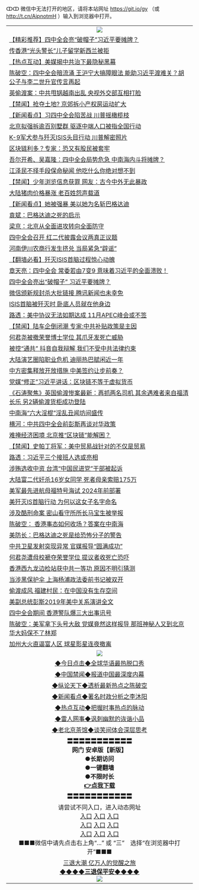ↀↀ 微信中无法打开的地区，请将本站网址 https://git.io/gy （或 http://t.cn/AipnotmH ）输入到浏览器中打开。 

<table>
   <tr>
    <td align=center><img src="https://github.com/gyhhx/image-upload/blob/master/20190822-2.jpg" /></td>
  </tr>
<tr><td align="left"><a href="https://xwood.fun/oo.aspx?name=c1089397&key=nqynnipsxfbxcbni&from=gy">【精彩推荐】四中全会亮“破帽子”习近平要摊牌？</a></td></tr>
<tr><td align="left"><a href="https://xwood.fun/oo.aspx?name=c1089437&key=nqynnipsxfbxcbni&from=gy">传香港“光头警长”儿子留学新西兰被拒</a></td></tr>
<tr><td align="left"><a href="https://xwood.fun/oo.aspx?name=c1089438&key=nqynnipsxfbxcbni&from=gy">【热点互动】美媒揭中共治下最隐秘黑幕</a></td></tr>
<tr><td align="left"><a href="https://xwood.fun/oo.aspx?name=c1089480&key=nqynnipsxfbxcbni&from=gy">陈破空：四中全会暗流涌 王沪宁大搞障眼法 能助习近平渡难关？胡公子与李二世升官传言再起</a></td></tr>
<tr><td align="left"><a href="https://xwood.fun/oo.aspx?name=c1089485&key=nqynnipsxfbxcbni&from=gy">英偷渡案：中共甩锅越南出乱 央视外交部互相打脸</a></td></tr>
<tr><td align="left"><a href="https://xwood.fun/oo.aspx?name=c1089512&key=nqynnipsxfbxcbni&from=gy">【禁闻】抢夺土地? 京郊拆小产权房运动扩大</a></td></tr>
<tr><td align="left"><a href="https://xwood.fun/oo.aspx?name=c1089498&key=nqynnipsxfbxcbni&from=gy">【新闻看点】习四中全会陷苦战 川普摇橄榄枝</a></td></tr>
<tr><td align="left"><a href="https://xwood.fun/oo.aspx?name=c1089514&key=nqynnipsxfbxcbni&from=gy">北京拟强拆逾百别墅群 驱逐中端人口被指全国行动</a></td></tr>
<tr><td align="left"><a href="https://xwood.fun/oo.aspx?name=c1089655&key=nqynnipsxfbxcbni&from=gy">K-9军犬参与歼灭ISIS头目行动 川普解密照片</a></td></tr>
<tr><td align="left"><a href="https://xwood.fun/oo.aspx?name=c1089427&key=nqynnipsxfbxcbni&from=gy">区块链利多？专家：恐又有股民被套牢</a></td></tr>
<tr><td align="left"><a href="https://xwood.fun/oo.aspx?name=c1089283&key=nqynnipsxfbxcbni&from=gy">吾尔开希、吴嘉隆：四中全会局势危急 中南海内斗将摊牌？</a></td></tr>
<tr><td align="left"><a href="https://xwood.fun/oo.aspx?name=c922620&key=nqynnipsxfbxcbni&from=gy">江泽民不择手段保命秘闻 他吃什么你绝对想不到</a></td></tr>
<tr><td align="left"><a href="https://xwood.fun/oo.aspx?name=c1089666&key=nqynnipsxfbxcbni&from=gy">【禁闻】少年浏览信息获罪 网友：古今中外无此暴政</a></td></tr>
<tr><td align="left"><a href="https://xwood.fun/oo.aspx?name=c1089408&key=nqynnipsxfbxcbni&from=gy">大陆猪肉价格暴涨 老百姓怨声载道</a></td></tr>
<tr><td align="left"><a href="https://xwood.fun/oo.aspx?name=c1089505&key=nqynnipsxfbxcbni&from=gy">【新闻看点】她被强暴 美以她为名斩巴格达迪</a></td></tr>
<tr><td align="left"><a href="https://xwood.fun/oo.aspx?name=c1089433&key=nqynnipsxfbxcbni&from=gy">袁斌：巴格达迪之死的启示</a></td></tr>
<tr><td align="left"><a href="https://xwood.fun/oo.aspx?name=c1089662&key=nqynnipsxfbxcbni&from=gy">梁京：北京从全面进攻转向全面防守</a></td></tr>
<tr><td align="left"><a href="https://xwood.fun/oo.aspx?name=c1089273&key=nqynnipsxfbxcbni&from=gy">四中全会召开 红二代披露会议两真正议题</a></td></tr>
<tr><td align="left"><a href="https://xwood.fun/oo.aspx?name=c1089473&key=nqynnipsxfbxcbni&from=gy">河南伊川农商行发生挤兑 当局紧急“辟谣”</a></td></tr>
<tr><td align="left"><a href="https://xwood.fun/oo.aspx?name=c1089343&key=nqynnipsxfbxcbni&from=gy">【翻墙必看】歼灭ISIS首脑过程惊心动魄</a></td></tr>
<tr><td align="left"><a href="https://xwood.fun/oo.aspx?name=c1089302&key=nqynnipsxfbxcbni&from=gy">章天亮：四中全会 常委若由7变9 意味着习近平的全面溃败！</a></td></tr>
<tr><td align="left"><a href="https://xwood.fun/oo.aspx?name=c1089369&key=nqynnipsxfbxcbni&from=gy">四中全会亮出“破帽子” 习近平要摊牌？</a></td></tr>
<tr><td align="left"><a href="https://xwood.fun/oo.aspx?name=c1089507&key=nqynnipsxfbxcbni&from=gy">微信颁新规封杀大批链接 腾讯新闻也未幸免</a></td></tr>
<tr><td align="left"><a href="https://xwood.fun/oo.aspx?name=c1089649&key=nqynnipsxfbxcbni&from=gy">ISIS首脑被歼灭时 卧底人员就在他身边</a></td></tr>
<tr><td align="left"><a href="https://xwood.fun/oo.aspx?name=c1089487&key=nqynnipsxfbxcbni&from=gy">路透：美中协议无法如期达成 11月APEC峰会或不签</a></td></tr>
<tr><td align="left"><a href="https://xwood.fun/oo.aspx?name=c1089664&key=nqynnipsxfbxcbni&from=gy">【禁闻】陆车企倒闭潮 专家:中共补贴政策是主因</a></td></tr>
<tr><td align="left"><a href="https://xwood.fun/oo.aspx?name=c1089443&key=nqynnipsxfbxcbni&from=gy">何君尧被撤荣誉博士学位 其爪牙发死亡威胁</a></td></tr>
<tr><td align="left"><a href="https://xwood.fun/oo.aspx?name=c1089652&key=nqynnipsxfbxcbni&from=gy">被控“通共” 抖音自我辩解 我们不受中共法律约束</a></td></tr>
<tr><td align="left"><a href="https://xwood.fun/oo.aspx?name=c1089661&key=nqynnipsxfbxcbni&from=gy">大陆演艺圈陷职业危机 迪丽热巴赋闲近一年</a></td></tr>
<tr><td align="left"><a href="https://xwood.fun/oo.aspx?name=c1089496&key=nqynnipsxfbxcbni&from=gy">中方密集释放开放措施 中美签约让步前奏？</a></td></tr>
<tr><td align="left"><a href="https://xwood.fun/oo.aspx?name=c1089489&key=nqynnipsxfbxcbni&from=gy">党媒“修正”习近平讲话：区块链不等于虚拟货币</a></td></tr>
<tr><td align="left"><a href="https://xwood.fun/oo.aspx?name=c1089503&key=nqynnipsxfbxcbni&from=gy">《石涛聚焦》英国偷渡惨案最新：再抓两名司机 其余遇难者来自福清 长乐 另2辆偷渡货柜成功登陆</a></td></tr>
<tr><td align="left"><a href="https://xwood.fun/oo.aspx?name=c931480&key=nqynnipsxfbxcbni&from=gy">中南海“六大淫棍”淫乱丑闻坊间盛传</a></td></tr>
<tr><td align="left"><a href="https://xwood.fun/oo.aspx?name=c1089441&key=nqynnipsxfbxcbni&from=gy">横河：中共四中全会前彭斯再谈对华政策</a></td></tr>
<tr><td align="left"><a href="https://xwood.fun/oo.aspx?name=c1089659&key=nqynnipsxfbxcbni&from=gy">难掩经济困境 北京推“区块链”能解困？</a></td></tr>
<tr><td align="left"><a href="https://xwood.fun/oo.aspx?name=c1089510&key=nqynnipsxfbxcbni&from=gy">【禁闻】史帕丁将军：美中贸易战针对的不仅是贸易</a></td></tr>
<tr><td align="left"><a href="https://xwood.fun/oo.aspx?name=c1089114&key=nqynnipsxfbxcbni&from=gy">路透：习近平三个接班人选或亮相</a></td></tr>
<tr><td align="left"><a href="https://xwood.fun/oo.aspx?name=c1089439&key=nqynnipsxfbxcbni&from=gy">涉贿选收中资 台湾“中国民进党”干部被起诉</a></td></tr>
<tr><td align="left"><a href="https://xwood.fun/oo.aspx?name=c1089398&key=nqynnipsxfbxcbni&from=gy">大陆富二代奸杀16岁女同学 死者母亲索赔175万</a></td></tr>
<tr><td align="left"><a href="https://xwood.fun/oo.aspx?name=c1089650&key=nqynnipsxfbxcbni&from=gy">美军最先进航母福特号海试 2024年前部署</a></td></tr>
<tr><td align="left"><a href="https://xwood.fun/oo.aspx?name=c1089436&key=nqynnipsxfbxcbni&from=gy">美歼灭IS首脑行动 为何以这女子名字命名</a></td></tr>
<tr><td align="left"><a href="https://xwood.fun/oo.aspx?name=c1089431&key=nqynnipsxfbxcbni&from=gy">涉及酷刑命案 密山看守所所长马宝生被举报</a></td></tr>
<tr><td align="left"><a href="https://xwood.fun/oo.aspx?name=c1089494&key=nqynnipsxfbxcbni&from=gy">陈破空： 香港事态如何收场？答案在中南海</a></td></tr>
<tr><td align="left"><a href="https://xwood.fun/oo.aspx?name=c1089656&key=nqynnipsxfbxcbni&from=gy">美防长：巴格达迪之死是给恐怖分子的警告</a></td></tr>
<tr><td align="left"><a href="https://xwood.fun/oo.aspx?name=c1089365&key=nqynnipsxfbxcbni&from=gy">中共卫星发射突现异常 官媒报导“圆满成功”</a></td></tr>
<tr><td align="left"><a href="https://xwood.fun/oo.aspx?name=c1089644&key=nqynnipsxfbxcbni&from=gy">何君尧遭母校褫夺荣誉学位 提议者收死亡恐吓</a></td></tr>
<tr><td align="left"><a href="https://xwood.fun/oo.aspx?name=c1089502&key=nqynnipsxfbxcbni&from=gy">香港西九龙边检站获中共一等功  原因不明引猜测</a></td></tr>
<tr><td align="left"><a href="https://xwood.fun/oo.aspx?name=c1089500&key=nqynnipsxfbxcbni&from=gy">当涉黑保护伞 上海杨浦政法委前书记被双开</a></td></tr>
<tr><td align="left"><a href="https://xwood.fun/oo.aspx?name=c1089406&key=nqynnipsxfbxcbni&from=gy">偷渡成风 福建村民：在中国没有生存空间</a></td></tr>
<tr><td align="left"><a href="https://xwood.fun/oo.aspx?name=c1088013&key=nqynnipsxfbxcbni&from=gy">美副总统彭斯2019年美中关系演讲全文</a></td></tr>
<tr><td align="left"><a href="https://xwood.fun/oo.aspx?name=c1089658&key=nqynnipsxfbxcbni&from=gy">四中全会期间 香港警队爆三大出事讯号</a></td></tr>
<tr><td align="left"><a href="https://xwood.fun/oo.aspx?name=c1089260&key=nqynnipsxfbxcbni&from=gy">陈破空：美军拿下头号大敌 党媒竟然这样报导 那班神秘人又到北京 华大妈保不了林郑</a></td></tr>
<tr><td align="left"><a href="https://xwood.fun/oo.aspx?name=c1089653&key=nqynnipsxfbxcbni&from=gy">加州大火直逼富人区 球星影星连夜撤离</a></td></tr>

   <tr>
    <td align=center><img src="https://github.com/gyhhx/image-upload/blob/master/ogate-c.JPG" /></td>
  </tr>
   <tr>
   <td align=center> 
<a href="https://tru28th.xwood.fun/oo.aspx?name=c816850&key=nqynnipsxfbxcbni&from=gy&tag=9877">◆今日点击◆全球华语最热脱口秀</a><br/>
    </td>
  </tr>
  <tr>
  <td align=center>
<a href="https://tru28th.xwood.fun/oo.aspx?name=c816860&key=nqynnipsxfbxcbni&from=gy&tag=99733110">◆中国禁闻◆报道中国最深度内幕</a><br/>
   </tr>
  <tr>
     <td align=center>
<a href="https://tru28th.xwood.fun/oo.aspx?name=c816855&key=nqynnipsxfbxcbni&from=gy&tag=997110">◆纵论天下◆透析最新热点之陈破空</a><br/>
   </tr>
   <tr>
      <td align=center>
<a href="https://tru28th.xwood.fun/oo.aspx?name=c838308&key=nqynnipsxfbxcbni&from=gy&tag=9973110">◆新闻看点◆著名时政分析之李沐阳</a><br/>
   </tr>
   <tr>
     <td align=center>
<a href="https://tru28th.xwood.fun/oo.aspx?name=c816852&key=nqynnipsxfbxcbni&from=gy&tag=9733110">◆热点互动◆把握时事热点的脉动</a><br/>
   </tr>
   <tr>
      <td align=center>
<a href="https://tru28th.xwood.fun/oo.aspx?name=c816694&key=nqynnipsxfbxcbni&from=gy&tag=93310">◆雷人网事◆讽刺幽默的诙谐小品</a><br/>
   </tr>
   <tr>
    <td align=center>
<a href="https://tru28th.xwood.fun/oo.aspx?name=c816650&key=nqynnipsxfbxcbni&from=gy&tag=9973110">◆老北京茶馆◆谈笑间体会深层思考</a><br/>
   </tr>
  <tr>
    <td align=center>
 <b>〓〓〓〓〓〓〓〓〓〓〓<br/>网门 安卓版【新版】<br/> ●长期访问<br/> ●一键翻墙<br/>  ●不限时长<br/> 
 <a href="https://share.weiyun.com/55r7kXH">👉<b>点我下载</a><br/>〓〓〓〓〓〓〓〓〓〓〓<br/>
    </td>  
    </tr>
   <tr>
    <td align=center>请尝试不同入口，进入动态网址<br/>
      <a href="https://s3.us-east-2.amazonaws.com/ogateo/show.htm">入口</a>
      <a href="https://s3.ca-central-1.amazonaws.com/ogatec/show.htm">入口</a>
      <a href="https://s3.ap-southeast-2.amazonaws.com/ogatey/show.htm">入口</a><br/>
      <a href="https://s3.ap-northeast-2.amazonaws.com/ogates/show.htm">入口</a>
      <a href="https://s3.eu-central-1.amazonaws.com/ogatef/show.htm">入口</a>
      <a href="https://s3.ap-south-1.amazonaws.com/ogatem/show.htm">入口</a><br/>
      <a href="https://s3-us-west-1.amazonaws.com/ogaten/show.htm">入口</a>
      <a href="https://s3.eu-west-2.amazonaws.com/ogatel/show.htm">入口</a>
      <a href="https://s3.ap-northeast-1.amazonaws.com/ogatet/show.htm">入口</a><br/>
      ■■■微信中请先点击右上角“...” 或 “三”　选择“在浏览器中打开”■■■<b><br/>
    </td>
  </tr>
  <tr>  
  <td align=center>
  <a href="https://tru28th.xwood.fun/oo.aspx?name=c894205&key=nqynnipsxfbxcbni&from=gy&tag=9973110">三退大潮 亿万人的觉醒之旅</a><br/>
      <a href="https://tru28th.xwood.fun/oo.aspx?name=ogQuit.aspx&key=nqynnipsxfbxcbni&from=gy"><b>◆◆◆◆三退保平安◆◆◆◆<br/></a>
      <img src="https://github.com/gyhhx/image-upload/blob/master/3t.jpg" /><br/>
      </td>
  </tr>
</table>


